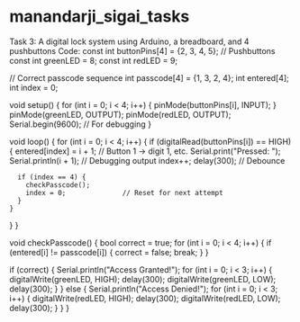 # manandarji_sigai_tasks
Task 3: A digital lock system using Arduino, a  breadboard, and 4 pushbuttons
Code:
const int buttonPins[4] = {2, 3, 4, 5};  // Pushbuttons
const int greenLED = 8;
const int redLED = 9;

// Correct passcode sequence
int passcode[4] = {1, 3, 2, 4};
int entered[4];
int index = 0;

void setup() {
  for (int i = 0; i < 4; i++) {
    pinMode(buttonPins[i], INPUT);
  }
  pinMode(greenLED, OUTPUT);
  pinMode(redLED, OUTPUT);
  Serial.begin(9600); // For debugging
}

void loop() {
  for (int i = 0; i < 4; i++) {
    if (digitalRead(buttonPins[i]) == HIGH) {
      entered[index] = i + 1;   // Button 1 → digit 1, etc.
      Serial.print("Pressed: ");
      Serial.println(i + 1);    // Debugging output
      index++;
      delay(300);               // Debounce
      
      if (index == 4) {
        checkPasscode();
        index = 0;              // Reset for next attempt
      }
    }
  }
}

void checkPasscode() {
  bool correct = true;
  for (int i = 0; i < 4; i++) {
    if (entered[i] != passcode[i]) {
      correct = false;
      break;
    }
  }

  if (correct) {
    Serial.println("Access Granted!");
    for (int i = 0; i < 3; i++) {
      digitalWrite(greenLED, HIGH);
      delay(300);
      digitalWrite(greenLED, LOW);
      delay(300);
    }
  } else {
    Serial.println("Access Denied!");
    for (int i = 0; i < 3; i++) {
      digitalWrite(redLED, HIGH);
      delay(300);
      digitalWrite(redLED, LOW);
      delay(300);
    }
  }
}
